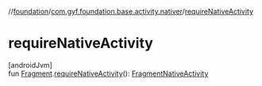 //[foundation](../../index.md)/[com.gyf.foundation.base.activity.nativer](index.md)/[requireNativeActivity](require-native-activity.md)

# requireNativeActivity

[androidJvm]\
fun [Fragment](https://developer.android.com/reference/kotlin/androidx/fragment/app/Fragment.html).[requireNativeActivity](require-native-activity.md)(): [FragmentNativeActivity](-fragment-native-activity/index.md)